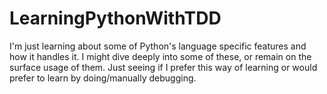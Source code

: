 # LearningPythonWithTDD
I'm just learning about some of Python's language specific features and how it handles it. I might dive deeply into some of these, or remain on the surface usage of them. Just seeing if I prefer this way of learning or would prefer to learn by doing/manually debugging.

